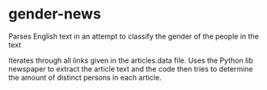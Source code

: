# gender-news
Parses English text in an attempt to classify the gender of the people in the text

Iterates through all links given in the articles.data file. Uses the Python lib newspaper to extract the article text and the code then tries to determine the amount of distinct persons in each article.

